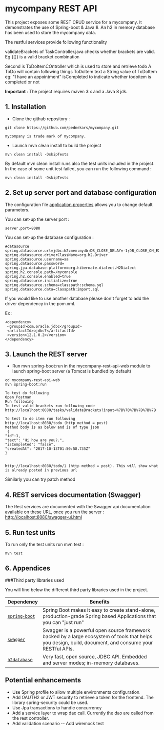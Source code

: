 # mycompany REST API


This project exposes some REST CRUD service for a mycompany.
It demonstrates the use of Spring-boot & Java 8.
An h2 in memory database has been used to store the mycompany data.

The restful services provide following functionality

validateBrackets of TaskController.java checks whether brackets are valid.
Eg {[]} is a valid bracket combination

Second is ToDoItemCOntroller which is used to store and retrieve todo
A ToDo will contain following things
ToDoItem text a String value of ToDoItem eg: "I have an appointment"
isCompleted to indicate whether todoitem is completed or not
 

**Important** : The project requires maven 3.x and a Java 8 jdk.

## 1. Installation

* Clone the github repository :
```
git clone https://github.com/pednekars/mycompany.git

mycompany is trade mark of mycompany. 

```

* Launch mvn clean install to build the project
```
mvn clean install -DskipTests
```
By default mvn clean install runs also the test units included in the project.
In the case of some unit test failed, you can run the following command :
```
mvn clean install -DskipTests
```

## 2. Set up server port and database configuration
The configuration file [application.properties](/mycompany-rest-api-core/src/main/resources/application.properties) allows you to change default parameters.

You can set-up the server port :
```
server.port=8080
```
You can set-up the database configuration :
```
#datasource
spring.datasource.url=jdbc:h2:mem:mydb;DB_CLOSE_DELAY=-1;DB_CLOSE_ON_EXIT=FALSE
spring.datasource.driverClassName=org.h2.Driver
spring.datasource.username=sa
spring.datasource.password=
spring.jpa.database-platform=org.hibernate.dialect.H2Dialect
spring.h2.console.path=/myconsole
spring.h2.console.enabled=true
spring.datasource.initialize=true
spring.datasource.schema=classpath:schema.sql
spring.datasource.data=classpath:import.sql
```
If you would like to use another database please don't forget to add the driver dependency in the pom.xml.

Ex :
```
<dependency>
 <groupId>com.oracle.jdbc</groupId>
 <artifactId>ojdbc7</artifactId>
 <version>12.1.0.2</version>
</dependency>
```

## 3. Launch the REST server

* Run mvn spring-boot:run in the mycompany-rest-api-web module to launch spring-boot server (a Tomcat is bundled by default)
```
cd mycompany-rest-api-web
mvn spring-boot:run

To test do following
Open Postman
Run following
To test valid brackets run following code
http://localhost:8080/tasks/validateBrackets?input=%7B%7B%7B%7B%7B%7B

To test to do item run following
http://localhost:8080/todo (http method = post)
Method body is as below and is of type json
 {
"id":1,
"text": "Hi how are you?.",
"isCompleted": "false",
"createdAt": "2017-10-13T01:50:58.735Z"
}


http://localhost:8080/todo/1 (http method = post). This will show what is already posted in previous url
```
Similarly you can try patch method

## 4. REST services documentation (Swagger)
The Rest services are documented with the Swagger api documentation available on these URL, once you run the server : [http://localhost:8080/swagger-ui.html](http://localhost:8080/swagger-ui.html)


## 5. Run test units
To run only the test units run mvn test :
```
mvn test
```

## 6. Appendices

###Third party libraries used

You will find below the different third party libraries used in the project.

|Dependency|Benefits|
|-------|--------|
|[`spring-boot`](https://projects.spring.io/spring-boot/)|Spring Boot makes it easy to create stand-alone, production-grade Spring based Applications that you can "just run"|
|[`swagger`](http://swagger.io/)|Swagger is a powerful open source framework backed by a large ecosystem of tools that helps you design, build, document, and consume your RESTful APIs.|
|[`h2database`](http://www.h2database.com/html/main.html)|Very fast, open source, JDBC API. Embedded and server modes; in-memory databases.|

## Potential enhancements
- Use Spring profile to allow multiple environments configuration.
- Add OAUTH2 or JWT security to retrieve a token for the frontend. The library spring-security could be used.
- Use Jpa transactions to handle concurrency
- Add a service layer to wrap dao call. Currently the dao are called from the rest controller.
- Add validation scenario
-- Add wiremock test




